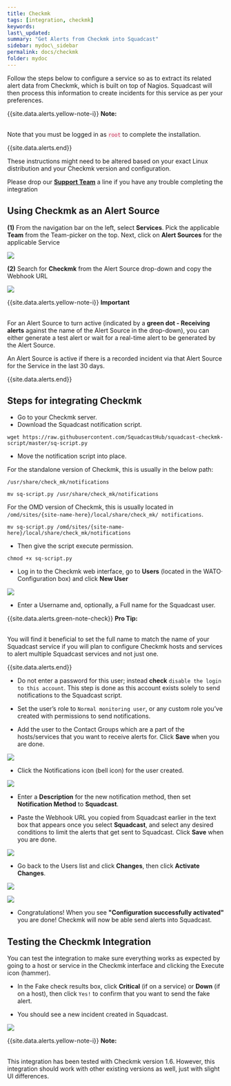 ```yaml
---
title: Checkmk
tags: [integration, checkmk]
keywords:
last\_updated:
summary: "Get Alerts from Checkmk into Squadcast"
sidebar: mydoc\_sidebar
permalink: docs/checkmk
folder: mydoc
---
```


Follow the steps below to configure a service so as to extract its related alert data from Checkmk, which is built on top of Nagios. Squadcast will then process this information to create incidents for this service as per your preferences.

{{site.data.alerts.yellow-note-i}}
<b>Note: </b>
<br/><br/><p>Note that you must be logged in as <code class="highlighter-rouge" style="color: #c7254e; background-color: #f9f2f4 !important;">root</code> to complete the installation.</p>
{{site.data.alerts.end}}

These instructions might need to be altered based on your exact Linux distribution and your Checkmk version and configuration. 

Please drop our **[Support Team](mailto:support@squadcast.com)** a line if you have any trouble completing the integration

## Using Checkmk as an Alert Source

**(1)** From the navigation bar on the left, select **Services**. Pick the applicable **Team** from the Team-picker on the top. Next, click on **Alert Sources** for the applicable Service

![](../.gitbook/assets/alert\_source\_1.png)

**(2)** Search for **Checkmk** from the Alert Source drop-down and copy the Webhook URL

![](../.gitbook/assets/checkmk\_1.png)

{{site.data.alerts.yellow-note-i}}
<b>Important</b><br/><br/>
<p>For an Alert Source to turn active (indicated by a <b>green dot - Receiving alerts</b> against the name of the Alert Source in the drop-down), you can either generate a test alert or wait for a real-time alert to be generated by the Alert Source.</p>
<p>An Alert Source is active if there is a recorded incident via that Alert Source for the Service in the last 30 days.</p>
{{site.data.alerts.end}}

## Steps for integrating Checkmk

+ Go to your Checkmk server.
+ Download the Squadcast notification script.

```
wget https://raw.githubusercontent.com/SquadcastHub/squadcast-checkmk-script/master/sq-script.py
```

+ Move the notification script into place.

For the standalone version of Checkmk, this is usually in the below path:

`/usr/share/check_mk/notifications`

```
mv sq-script.py /usr/share/check_mk/notifications
```

For the OMD version of Checkmk, this is usually located in
`/omd/sites/{site-name-here}/local/share/check_mk/ notifications`.

```
mv sq-script.py /omd/sites/{site-name-here}/local/share/check_mk/notifications
```

+ Then give the script execute permission.

```
chmod +x sq-script.py
```

+ Log in to the Checkmk web interface, go to **Users** (located in the WATO· Configuration box) and click **New User**

![](../.gitbook/assets/checkmk\_2.png)

+ Enter a Username and, optionally, a Full name for the Squadcast user. 

{{site.data.alerts.green-note-check}}
<b>Pro Tip: </b>
<br/><br/><p>You will find it beneficial to set the full name to match the name of your Squadcast service if you will plan to configure Checkmk hosts and services to alert multiple Squadcast services and not just one.</p>
{{site.data.alerts.end}}

+ Do not enter a password for this user; instead **check** `disable the login to this account`. This step is done as this account exists solely to send notifications to the Squadcast script.

+ Set the user’s role to `Normal monitoring user`, or any custom role you’ve created with permissions to send notifications. 

+ Add the user to the Contact Groups which are a part of the hosts/services that you want to receive alerts for. Click **Save** when you are done.

![](../.gitbook/assets/checkmk\_3.png)

+ Click the Notifications icon (bell icon) for the user created.

![](../.gitbook/assets/checkmk\_4.png)

+ Enter a **Description** for the new notification method, then set **Notification Method** to **Squadcast**. 

+ Paste the Webhook URL you copied from Squadcast earlier in the text box that appears once you select **Squadcast**, and select any desired conditions to limit the alerts that get sent to Squadcast. Click **Save** when you are done.

![](../.gitbook/assets/checkmk\_5.png)

+ Go back to the Users list and click  **Changes**, then click **Activate Changes**.

![](../.gitbook/assets/checkmk\_6.png)

![](../.gitbook/assets/checkmk\_7.png)

+ Congratulations! When you see **"Configuration successfully activated"** you are done! Checkmk will now be able send alerts into Squadcast. 

## Testing the Checkmk Integration

You can test the integration to make sure everything works as expected by going to a host or service in the Checkmk interface and clicking the Execute icon (hammer). 

+ In the Fake check results box, click **Critical** (if on a service) or **Down** (if on a host), then click `Yes!` to confirm that you want to send the fake alert. 

+ You should see a new incident created in Squadcast.

![](../.gitbook/assets/checkmk\_8.png)

{{site.data.alerts.yellow-note-i}}
<b>Note: </b>
<br/><br/><p>This integration has been tested with Checkmk version 1.6. However, this integration should work with other existing versions as well, just with slight UI differences.</p>